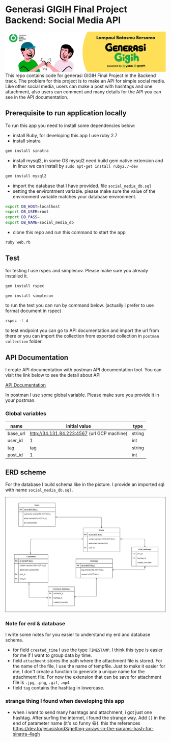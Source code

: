 # Generasi GIGIH Final Project Backend: Social Media API

![](https://github.com/nardiyansah/Generasi-GIGIH-Final-Project/blob/main/assets/generasi%20gigih.png)
This repo contains code for generasi GIGIH Final Project in the Backend track. The problem for this project is to make an API for simple social media. Like other social media, users can make a post with hashtags and one attachment, also users can comment and many details for the API you can see in the API documentation.

## Prerequisite to run application locally

To run this app you need to install some dependencies below:
* install Ruby, for developing this app I use ruby 2.7
* install sinatra
```sh
gem install sinatra
```
* install mysql2, in some OS mysql2 need build gem native extension and in linux we can install by `sudo apt-get install ruby2.7-dev`
```sh
gem install mysql2
```
* import the database that I have provided. file `social_media_db.sql`
* setting the environtment variable. please make sure the value of the environment variable matches your database environment.
```sh
export DB_HOST=localhost
export DB_USER=root
export DB_PASS=
export DB_NAME=social_media_db
```
* clone this repo and run this command to start the app
```sh
ruby web.rb
```

## Test

for testing I use rspec and simplecov. Please make sure you already installed it.
```sh
gem install rspec
```
```sh
gem install simplecov
```
to run the test you can run by command below. (actually i prefer to use format document in rspec)
```sh
rspec -f d
```
to test endpoint you can go to API documentation and import the url from there or you can import the collection from exported collection in `postman collection` folder.

## API Documentation

I create API documentation with postman API documentation tool. You can visit the link below to see the detail about API

[API Documentation](https://documenter.getpostman.com/view/12017937/Tzz7QdnQ)

In postman I use some global variable. Please make sure you provide it in your postman.

### Global variables

name | initial value | type
---- | ------------- | ----
base_url | http://34.131.84.223:4567 (url GCP machine) | string
user_id | 1 | int
tag | tag | string
post_id | 1 | int

## ERD scheme

For the database I build schema like in the picture. I provide an imported sql with name `social_media_db.sql`.

![](https://github.com/nardiyansah/Generasi-GIGIH-Final-Project/blob/main/assets/social%20media.png)

### Note for erd & database

I write some notes for you easier to understand my erd and database schema.
* for field `created_time` I use the type `TIMESTAMP`. I think this type is easier for me if I want to group data by time.
* field `attachment` stores the path where the attachment file is stored. For the name of the file, I use the name of tempfile. Just to make it easier for me, I don't create a function to generate a unique name for the attachment file. For now the extension that can be save for attachment file is `.jpg`, `.png`, `.gif`, `.mp4`.
* field `tag` contains the hashtag in lowercase.

### strange thing I found when developing this app

* when i want to send many hashtags and attachment, i got just one hashtag. After surfing the internet, i found the strange way. Add `[]` in the end of parameter name (it's so funny 😆). this the references https://dev.to/jesusislord3/getting-arrays-in-the-params-hash-for-sinatra-4agh

